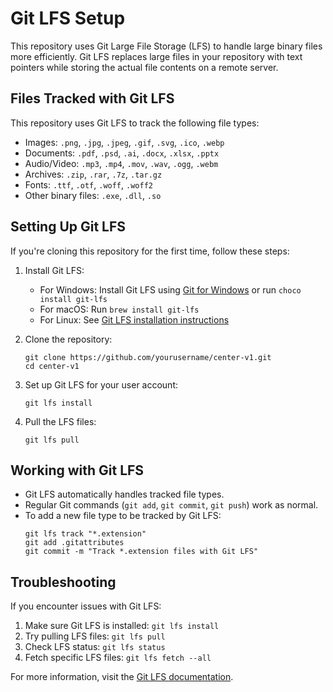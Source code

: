 # Git LFS Setup

This repository uses Git Large File Storage (LFS) to handle large binary files more efficiently. Git LFS replaces large files in your repository with text pointers while storing the actual file contents on a remote server.

## Files Tracked with Git LFS

This repository uses Git LFS to track the following file types:

- Images: `.png`, `.jpg`, `.jpeg`, `.gif`, `.svg`, `.ico`, `.webp`
- Documents: `.pdf`, `.psd`, `.ai`, `.docx`, `.xlsx`, `.pptx`
- Audio/Video: `.mp3`, `.mp4`, `.mov`, `.wav`, `.ogg`, `.webm`
- Archives: `.zip`, `.rar`, `.7z`, `.tar.gz`
- Fonts: `.ttf`, `.otf`, `.woff`, `.woff2`
- Other binary files: `.exe`, `.dll`, `.so`

## Setting Up Git LFS

If you're cloning this repository for the first time, follow these steps:

1. Install Git LFS:
   - For Windows: Install Git LFS using [Git for Windows](https://gitforwindows.org/) or run `choco install git-lfs`
   - For macOS: Run `brew install git-lfs`
   - For Linux: See [Git LFS installation instructions](https://github.com/git-lfs/git-lfs/wiki/Installation)

2. Clone the repository:
   ```
   git clone https://github.com/yourusername/center-v1.git
   cd center-v1
   ```

3. Set up Git LFS for your user account:
   ```
   git lfs install
   ```

4. Pull the LFS files:
   ```
   git lfs pull
   ```

## Working with Git LFS

- Git LFS automatically handles tracked file types.
- Regular Git commands (`git add`, `git commit`, `git push`) work as normal.
- To add a new file type to be tracked by Git LFS:
  ```
  git lfs track "*.extension"
  git add .gitattributes
  git commit -m "Track *.extension files with Git LFS"
  ```

## Troubleshooting

If you encounter issues with Git LFS:

1. Make sure Git LFS is installed: `git lfs install`
2. Try pulling LFS files: `git lfs pull`
3. Check LFS status: `git lfs status`
4. Fetch specific LFS files: `git lfs fetch --all`

For more information, visit the [Git LFS documentation](https://git-lfs.github.com/). 